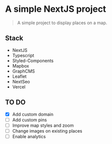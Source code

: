 # A simple NextJS project

> A simple project to display places on a map.

## Stack
- NextJS
- Typescript
- Styled-Components
- Mapbox
- GraphCMS
- Leaflet
- NextSeo
- Vercel

## TO DO
- [x] Add custom domain
- [ ] Add custom pins
- [ ] Improve map styles and zoom
- [ ] Change images on existing places
- [ ] Enable analytics

